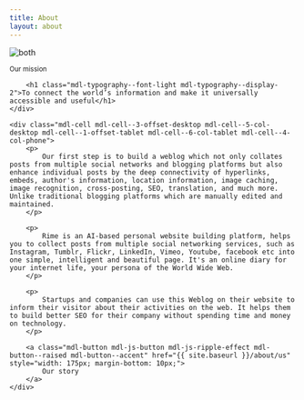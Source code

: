 ```yaml
---
title: About
layout: about
---
```


<div class="mdl-grid mdl-color--black">
    <div class="mdl-cell mdl-cell--4-offset-desktop mdl-cell--4-col-desktop mdl-cell--1-offset-tablet mdl-cell--6-col-tablet mdl-cell--4-col-phone">
        <img src="{{ site.baseurl }}/assets/third-party/giphy.com/art-artist-on-tumblr-delirium-lab-3o85xpJDoAcPrVIeOs-downsized.gif" alt="both" style="max-width: 100%;">
    </div>
</div>
<div class="mdl-grid">
    <div class="mdl-cell mdl-cell--2-offset-desktop mdl-cell--8-col-desktop mdl-cell--1-offset-tablet mdl-cell--7-col-tablet mdl-cell--4-col-phone">
        <p><small>Our mission</small></p>
    
        <h1 class="mdl-typography--font-light mdl-typography--display-2">To connect the world’s information and make it universally accessible and useful</h1>
    </div>

    <div class="mdl-cell mdl-cell--3-offset-desktop mdl-cell--5-col-desktop mdl-cell--1-offset-tablet mdl-cell--6-col-tablet mdl-cell--4-col-phone">
        <p>
            Our first step is to build a weblog which not only collates posts from multiple social networks and blogging platforms but also enhance individual posts by the deep connectivity of hyperlinks, embeds, author's information, location information, image caching, image recognition, cross-posting, SEO, translation, and much more. Unlike traditional blogging platforms which are manually edited and maintained.
        </p>

        <p>
            Rime is an AI-based personal website building platform, helps you to collect posts from multiple social networking services, such as Instagram, Tumblr, Flickr, LinkedIn, Vimeo, Youtube, facebook etc into one simple, intelligent and beautiful page. It's an online diary for your internet life, your persona of the World Wide Web.
        </p>

        <p>
            Startups and companies can use this Weblog on their website to inform their visitor about their activities on the web. It helps them to build better SEO for their company without spending time and money on technology. 
        </p>

        <a class="mdl-button mdl-js-button mdl-js-ripple-effect mdl-button--raised mdl-button--accent" href="{{ site.baseurl }}/about/us" style="width: 175px; margin-bottom: 10px;">
            Our story
        </a>
    </div>
</div>